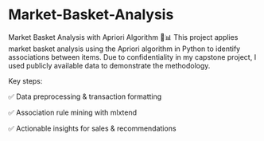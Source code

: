 # Market-Basket-Analysis
Market Basket Analysis with Apriori Algorithm 🛒📊
This project applies market basket analysis using the Apriori algorithm in Python to identify associations between items. Due to confidentiality in my capstone project, I used publicly available data to demonstrate the methodology.

Key steps:

✅ Data preprocessing & transaction formatting

✅ Association rule mining with mlxtend

✅ Actionable insights for sales & recommendations
